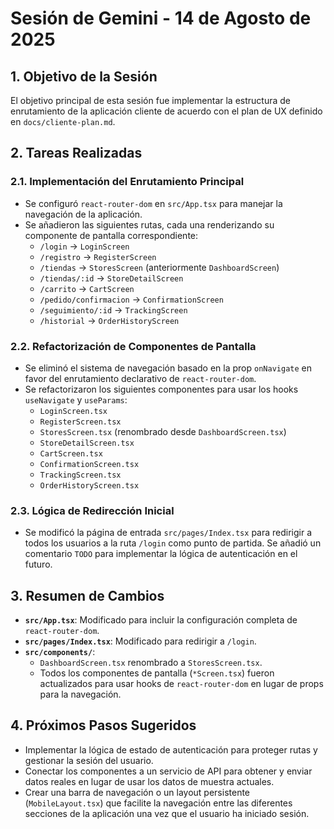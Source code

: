 # Sesión de Gemini - 14 de Agosto de 2025

## 1. Objetivo de la Sesión
El objetivo principal de esta sesión fue implementar la estructura de enrutamiento de la aplicación cliente de acuerdo con el plan de UX definido en `docs/cliente-plan.md`.

## 2. Tareas Realizadas

### 2.1. Implementación del Enrutamiento Principal
- Se configuró `react-router-dom` en `src/App.tsx` para manejar la navegación de la aplicación.
- Se añadieron las siguientes rutas, cada una renderizando su componente de pantalla correspondiente:
  - `/login` -> `LoginScreen`
  - `/registro` -> `RegisterScreen`
  - `/tiendas` -> `StoresScreen` (anteriormente `DashboardScreen`)
  - `/tiendas/:id` -> `StoreDetailScreen`
  - `/carrito` -> `CartScreen`
  - `/pedido/confirmacion` -> `ConfirmationScreen`
  - `/seguimiento/:id` -> `TrackingScreen`
  - `/historial` -> `OrderHistoryScreen`

### 2.2. Refactorización de Componentes de Pantalla
- Se eliminó el sistema de navegación basado en la prop `onNavigate` en favor del enrutamiento declarativo de `react-router-dom`.
- Se refactorizaron los siguientes componentes para usar los hooks `useNavigate` y `useParams`:
  - `LoginScreen.tsx`
  - `RegisterScreen.tsx`
  - `StoresScreen.tsx` (renombrado desde `DashboardScreen.tsx`)
  - `StoreDetailScreen.tsx`
  - `CartScreen.tsx`
  - `ConfirmationScreen.tsx`
  - `TrackingScreen.tsx`
  - `OrderHistoryScreen.tsx`

### 2.3. Lógica de Redirección Inicial
- Se modificó la página de entrada `src/pages/Index.tsx` para redirigir a todos los usuarios a la ruta `/login` como punto de partida. Se añadió un comentario `TODO` para implementar la lógica de autenticación en el futuro.

## 3. Resumen de Cambios
- **`src/App.tsx`**: Modificado para incluir la configuración completa de `react-router-dom`.
- **`src/pages/Index.tsx`**: Modificado para redirigir a `/login`.
- **`src/components/`**:
  - `DashboardScreen.tsx` renombrado a `StoresScreen.tsx`.
  - Todos los componentes de pantalla (`*Screen.tsx`) fueron actualizados para usar hooks de `react-router-dom` en lugar de props para la navegación.

## 4. Próximos Pasos Sugeridos
- Implementar la lógica de estado de autenticación para proteger rutas y gestionar la sesión del usuario.
- Conectar los componentes a un servicio de API para obtener y enviar datos reales en lugar de usar los datos de muestra actuales.
- Crear una barra de navegación o un layout persistente (`MobileLayout.tsx`) que facilite la navegación entre las diferentes secciones de la aplicación una vez que el usuario ha iniciado sesión.
